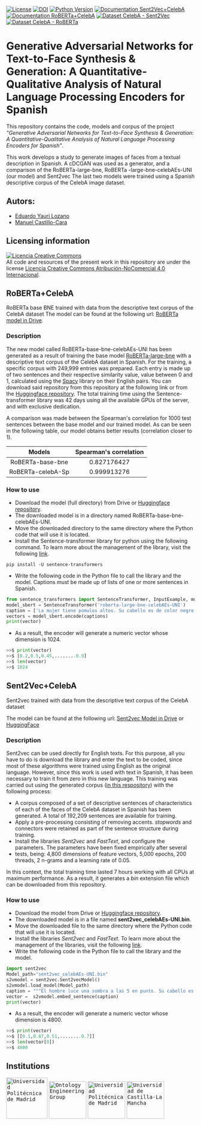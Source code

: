 [![License](https://img.shields.io/badge/license-CC%20BY--NC%204.0-blue)](https://creativecommons.org/licenses/by-nc/4.0/)
[![DOI](https://zenodo.org/badge/DOI/10.5281/zenodo.7463973.svg)](https://doi.org/10.5281/zenodo.7463973)
[![Python Version](https://img.shields.io/badge/Python-3.7%20%7C%203.8%20%7C%203.9%20%7C%203.10%20%7C%203.11-blue)](https://pypi.python.org/pypi/)
[![Documentation Sent2Vec+CelebA](https://img.shields.io/badge/Documentation-Sent2vec%2BCelebA-blue)](https://huggingface.co/oeg/Sent2vec_CelebA_Sp)
[![Documentation RoBERTa+CelebA](https://img.shields.io/badge/Documentation-RoBERTa%2BCelebA-blue)](https://huggingface.co/oeg/RoBERTa-CelebA-Sp)
[![Dataset CelebA - Sent2Vec](https://img.shields.io/badge/Dataset-CelebA%20--%20Sent2Vec-blue)](https://huggingface.co/datasets/oeg/CelebA_Sent2Vect_Sp)
[![Dataset CelebA - RoBERTa](https://img.shields.io/badge/Dataset-CelebA%20--%20RoBERTa-blue)](https://huggingface.co/datasets/oeg/CelebA_RoBERTa_Sp)

# Generative Adversarial Networks for Text-to-Face Synthesis & Generation: A Quantitative-Qualitative Analysis of Natural Language Processing Encoders for Spanish

This repository contains the code, models and corpus of the project _"Generative Adversarial Networks for Text-to-Face Synthesis & Generation: A Quantitative-Qualitative Analysis of Natural Language Processing Encoders for Spanish"_. 

This work develops a study to generate images of faces from a textual description in Spanish. A cDCGAN was used as a generator, and a comparison of the RoBERTa-large-bne, RoBERTa -large-bne-celebAEs-UNI (our model) and Sent2vec The last two models were trained using a Spanish descriptive corpus of the CelebA image dataset.

## Autors:
- [Eduardo Yauri Lozano](https://github.com/eduar03yauri)
- [Manuel Castillo-Cara](https://github.com/manwestc)

## Licensing information
<a rel="license" href="http://creativecommons.org/licenses/by-nc/4.0/"><img alt="Licencia Creative Commons" style="border-width:0" src="https://i.creativecommons.org/l/by-nc/4.0/88x31.png" /></a><br />All code and resources of the present work in this repository are under the license <a rel="license" href="http://creativecommons.org/licenses/by-nc/4.0/">Licencia Creative Commons Atribución-NoComercial 4.0 Internacional</a>.


## RoBERTa+CelebA

RoBERTa base BNE trained with data from the descriptive text corpus of the CelebA dataset
The model can be found at the following url:
[RoBERTa model in Drive](https://huggingface.co/oeg/RoBERTa-CelebA-Sp).

### Description
The new model called RoBERTa-base-bne-celebAEs-UNI has been generated as a result of training the base model [RoBERTa-large-bne](https://huggingface.co/PlanTL-GOB-ES/roberta-large-bne) with a descriptive text corpus of the CelebA dataset in Spanish. For the training, a specific corpus with 249,999 entries was prepared. Each entry is made up of two sentences and their respective similarity value, value between 0 and 1, calculated using the [Spacy](https://spacy.io/) library on their English pairs. You can download said repository from this repository at the following link or from the [Huggingface repository](https://huggingface.co/oeg/RoBERTa-CelebA-Sp). The total training time using the Sentence-transformer library was 42 days using all the available GPUs of the server, and with exclusive dedication.

A comparison was made between the Spearman's correlation for 1000 test sentences between the base model and our trained model. 
As can be seen in the following table, our model obtains better results (correlation closer to 1).

| Models            | Spearman's correlation |
|    :---:          |     :---: |
| RoBERTa-base-bne  | 0.827176427 | 
| RoBERTa-celebA-Sp | 0.999913276 | 

### How to use
- Download the model (full directory) from Drive or [Huggingface repository](https://huggingface.co/oeg/RoBERTa-CelebA-Sp). 
- The downloaded model is in a directory named RoBERTa-base-bne-celebAEs-UNI.
- Move the downloaded directory to the same directory where the Python code that will use it is located.
- Install the Sentence-transformer library for python using the following command. To learn more about the management of the library, visit the following [link](https://www.sbert.net/).
```
pip install -U sentence-transformers
```
- Write the following code in the Python file to call the library and the model. Captions must be made up of lists of one or more sentences in Spanish.

```python
from sentence_transformers import SentenceTransformer, InputExample, models, losses, util, evaluation
model_sbert = SentenceTransformer('roberta-large-bne-celebAEs-UNI')
caption = ['La mujer tiene pomulos altos. Su cabello es de color negro. Tiene las cejas arqueadas y la boca ligeramente abierta. La joven y atractiva mujer sonriente tiene mucho maquillaje. Lleva aretes, collar y lapiz labial.']
vectors = model_sbert.encode(captions)
print(vector)
```
- As a result, the encoder will generate a numeric vector whose dimension is 1024.

```python
>>$ print(vector)
>>$ [0.2,0.5,0.45,........0.9]
>>$ len(vector)
>>$ 1024
```

## Sent2Vec+CelebA
Sent2vec trained with data from the descriptive text corpus of the CelebA dataset

The model can be found at the following url:
[Sent2vec Model in Drive](https://drive.google.com/drive/folders/188iDo2aBiWdTbZ1jicZV0k7gXC7_Tr_a?usp=sharing) or [HuggingFace](https://huggingface.co/oeg/Sent2vec_CelebA_Sp/)

### Description
Sent2vec can be used directly for English texts. For this purpose, all you have to do is download the library and enter the text to be coded, since most 
of these algorithms were trained using English as the original language. However, since this work is used with text in Spanish, it has been necessary 
to train it from zero in this new language. This training was carried out using the generated corpus ([in this respository](https://huggingface.co/datasets/oeg/CelebA_Sent2Vect_Sp)) 
with the following process:
- A corpus composed of a set of descriptive sentences of characteristics of each of the faces of the CelebA dataset in Spanish has been generated.
  A total of 192,209 sentences are available for training.
- Apply a pre-processing consisting of removing accents. _stopwords_ and connectors were retained as part of the sentence structure during training.
- Install the libraries _Sent2vec_ and _FastText_, and configure the parameters. The parameters have been fixed empirically after several
- tests, being: 4,800 dimensions of feature vectors, 5,000 epochs, 200 threads, 2 n-grams and a learning rate of 0.05.

In this context, the total training time lasted 7 hours working with all CPUs at maximum performance. 
As a result, it generates a _bin_ extension file which can be downloaded from this repository.

### How to use
- Download the model from Drive or [Huggingface repository](https://huggingface.co/oeg/Sent2vec_CelebA_Sp/). 
- The downloaded model is in a file named **sent2vec_celebAEs-UNI.bin**.
- Move the downloaded file to the same directory where the Python code that will use it is located.
- Install the libraries _Sent2vec_ and _FastText_. To learn more about the management of the libraries, visit the following [link](https://ilmoirfan.com/how-to-train-sent2vec-model/).
- Write the following code in the Python file to call the library and the model.

```python
import sent2vec
Model_path="sent2vec_celebAEs-UNI.bin"
s2vmodel = sent2vec.Sent2vecModel()
s2vmodel.load_model(Model_path)
caption = """El hombre luce una sombra a las 5 en punto. Su cabello es de color negro. Tiene una nariz grande con cejas tupidas. El hombre se ve atractivo"""
vector =  s2vmodel.embed_sentence(caption)
print(vector)
```
- As a result, the encoder will generate a numeric vector whose dimension is 4800.

```python
>>$ print(vector)
>>$ [[0.1,0.87,0.51,........0.7]]
>>$ len(vector[0])
>>$ 4800
```

## Institutions
<kbd><img src="https://www.uni.edu.pe/images/logos/logo_uni_2016.png" alt="Universidad Politécnica de Madrid" width="110"></kbd>
<kbd><img src="https://raw.githubusercontent.com/oeg-upm/TINTO/main/assets/logo-oeg.png" alt="Ontology Engineering Group" width="100"></kbd> 
<kbd><img src="https://raw.githubusercontent.com/oeg-upm/TINTO/main/assets/logo-upm.png" alt="Universidad Politécnica de Madrid" width="100"></kbd>
<kbd><img src="https://raw.githubusercontent.com/oeg-upm/TINTO/main/assets/logo-uclm.png" alt="Universidad de Castilla-La Mancha" width="100"></kbd> 
